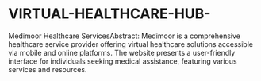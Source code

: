 # VIRTUAL-HEALTHCARE-HUB-
Medimoor Healthcare ServicesAbstract: Medimoor is a comprehensive healthcare service provider offering virtual healthcare solutions accessible via mobile and online platforms. The website presents a user-friendly interface for individuals seeking medical assistance, featuring various services and resources.

